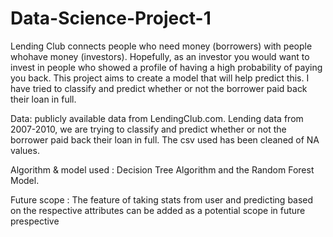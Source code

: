 # Data-Science-Project-1

Lending Club connects people who need money (borrowers) with people whohave money (investors). Hopefully, as an investor you would want to invest in
people who showed a profile of having a high probability of paying you back.
This project aims to create a model that will help predict this. I have tried to classify and predict whether or not the borrower paid back their loan in full.


Data: publicly available data from LendingClub.com.
Lending data from 2007-2010, we are trying to classify and predict whether or not the borrower paid back their loan in full. The csv used has been cleaned of NA values.


Algorithm & model used :  Decision Tree Algorithm and the Random Forest Model.

Future scope : The feature of taking stats from user and predicting based on the respective attributes can be added as a potential scope in future prespective
